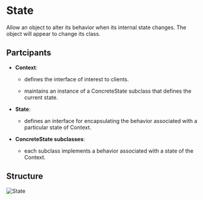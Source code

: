 # State

Allow an object to alter its behavior when its internal state changes. The object will appear to change its class.

## Partcipants

* __Context__:
  
  * defines the interface of interest to clients.
  
  * maintains an instance of a ConcreteState subclass that defines the current state.

* __State__:
  
  * defines an interface for encapsulating the behavior associated with a particular state of Context.

* __ConcreteState subclasses__:

  * each subclass implements a behavior associated with a state of the Context.

## Structure

![State](https://raw.githubusercontent.com/DocBrown85/design_patterns/master/images/state.png)
